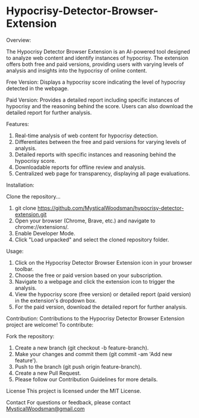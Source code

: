 # Hypocrisy-Detector-Browser-Extension

Overview:

The Hypocrisy Detector Browser Extension is an AI-powered tool designed to analyze web content and identify instances of hypocrisy. The extension offers both free and paid versions, providing users with varying levels of analysis and insights into the hypocrisy of online content.

Free Version: Displays a hypocrisy score indicating the level of hypocrisy detected in the webpage.

Paid Version: Provides a detailed report including specific instances of hypocrisy and the reasoning behind the score. Users can also download the detailed report for further analysis.

Features:
1) Real-time analysis of web content for hypocrisy detection.
2) Differentiates between the free and paid versions for varying levels of analysis.
3) Detailed reports with specific instances and reasoning behind the hypocrisy score.
4) Downloadable reports for offline review and analysis.
5) Centralized web page for transparency, displaying all page evaluations.

Installation:

Clone the repository...

1) git clone https://github.com/MysticalWoodsman/hypocrisy-detector-extension.git
2) Open your browser (Chrome, Brave, etc.) and navigate to chrome://extensions/.
3) Enable Developer Mode.
4) Click "Load unpacked" and select the cloned repository folder.

Usage:
1) Click on the Hypocrisy Detector Browser Extension icon in your browser toolbar.
2) Choose the free or paid version based on your subscription.
3) Navigate to a webpage and click the extension icon to trigger the analysis.
4) View the hypocrisy score (free version) or detailed report (paid version) in the extension's dropdown box.
5) For the paid version, download the detailed report for further analysis.

Contribution:
Contributions to the Hypocrisy Detector Browser Extension project are welcome! To contribute:

Fork the repository:
1) Create a new branch (git checkout -b feature-branch).
2) Make your changes and commit them (git commit -am 'Add new feature').
3) Push to the branch (git push origin feature-branch).
4) Create a new Pull Request.
5) Please follow our Contribution Guidelines for more details.

License
This project is licensed under the MIT License.

Contact
For questions or feedback, please contact MysticalWoodsman@gmail.com
